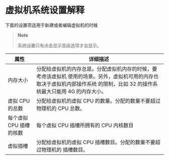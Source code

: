 # 虚拟机系统设置解释

下面的设置项适用于新建或者编辑虚拟机的时候

> **Note**
>
> 系统设置只有点击显示高级选项才会显示。

|属性|详细描述|
|----|--------|
|内存大小|分配给虚拟机的内存总是。分配虚拟机内存的时候，要考虑该虚拟机 使用的场景。另外，虚拟机可用的内存也取决于虚拟机内部操作系统 的限制，比如 32 的操作系统最大只能用 4G 的内存大小。|
|虚拟 CPU 的总数|分配给虚拟机的虚拟 CPU 的数量。分配的数量不要超过物理机的 CPU 总数。|
|每个虚拟 CPU 插槽的核数|每个虚拟 CPU 插槽所拥有的 CPU 内核数目|
|虚拟插槽|分配给虚拟机的虚拟 CPU 插槽数目。分配的数量不要超过物理机的 插槽数目。|
